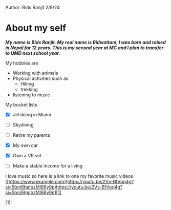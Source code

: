 Author: Bids Ranjit
2/9/24 

# About my self 
___My name is Bids Ranjit. My real name is Bidwottam, I was born and raised in Nepal for 12 years. This is my second year at MC and I plan to transfer to UMD next school year.___ 

My hobbies are 
- Working with animals
- Physical activities such as 
  - Hiking
  - trekking 
- listening to music 

My bucket lists 
- [x] Jetskiing in Miami
- [ ] Skydiving
- [ ] Retire my parents
- [x] My own car
- [x] Own a VR set
- [ ] Make a stable income for a living 


I love music so here is a link to one my favorite music videos
[[https://www.example.com](https://youtu.be/2Vv-BfVoq4g?si=5bmlBgnbzMI66y9p)https://youtu.be/2Vv-BfVoq4g?si=5bmlBgnbzMI66y9p][1]

[1]: 




